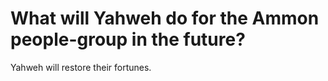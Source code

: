 # What will Yahweh do for the Ammon people-group in the future?

Yahweh will restore their fortunes.

